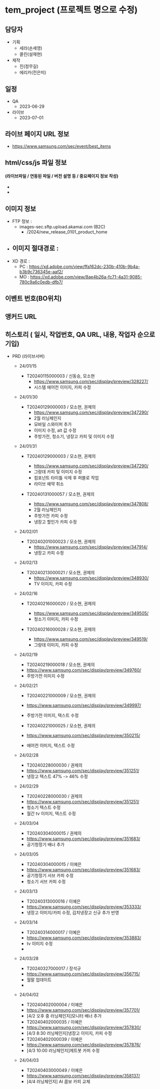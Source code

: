 # tem_project (프로젝트 명으로 수정)

## 담당자

+ 기획
    - 세라(손세영)
    - 콜린(설재현)
+ 제작
    - 진(정무길)
    - 에리카(전은미)



## 일정

+ QA
    - 2023-06-29
+ 라이브
    - 2023-07-01



##  라이브 페이지 URL 정보

+ https://www.samsung.com/sec/event/best_items



## html/css/js 파일 정보

#### (라이브파일 / 연동된 파일 / 버전 설명 등 / 중요페이지 정보 작성)

- 

- 


## 이미지 정보

- FTP 정보 : 
  - images-sec.sftp.upload.akamai.com (B2C)
    - /2024/new_release_0101_product_home
- 이미지 절대경로 : 
  - 
- XD 경로 : 
  - PC : https://xd.adobe.com/view/ffa162dc-230b-410b-9b4a-b3b9c736345e-aaf2/
  - MO : https://xd.adobe.com/view/8ae4b26a-fc71-4a31-9085-780c9a6c0edb-dfb7/



## 이벤트 번호(BO위치)




## 앵커드 URL




## 히스토리 ( 일시, 작업번호, QA URL, 내용, 작업자 순으로 기입)

- PRD (라이브서버)
  - 24/01/15
    - T20240115000003 / 신동승, 모소현
      - https://www.samsung.com/sec/display/preview/328227/
      - 시스템 에어컨 이미지, 카피 수정

  - 24/01/30
    - T20240129000003 / 모소현, 권제의
      - https://www.samsung.com/sec/display/preview/347290/
      - 2월 러닝체인지
      - 모바일 스와이퍼 추가
      - 이미지 수정, alt 값 수정
      - 주방가전, 청소기, 냉장고 카피 및 이미지 수정
 
  - 24/01/31
    - T20240129000003 / 모소현, 권제의
      - https://www.samsung.com/sec/display/preview/347290/
      - 그랑데 카피 및 이미지 수정
      - 컴포넌트 타이틀 삭제 후 퍼블로 작업
      - 라이브 예약 취소

    - T20240131000057 / 모소현, 권제의
      - https://www.samsung.com/sec/display/preview/347808/
      - 2월 러닝체인지
      - 주방가전 카피 수정
      - 냉장고 할인가 카피 수정

  - 24/02/01
    - T20240201000023 / 모소현, 권제의
      - https://www.samsung.com/sec/display/preview/347914/
      - 냉장고 카피 수정

  - 24/02/13
    - T20240213000021 / 모소현, 권제의
      - https://www.samsung.com/sec/display/preview/348930/
      - TV 이미지, 카피 수정

  - 24/02/16
    - T20240216000020 / 모소현, 권제의
      - https://www.samsung.com/sec/display/preview/349505/
      - 청소기 이미지, 카피 수정

    - T20240216000028 / 모소현, 권제의
      - https://www.samsung.com/sec/display/preview/349519/
      - 그랑데 이미지, 카피 수정

  - 24/02/19
    - T20240219000018 / 모소현, 권제의
    - https://www.samsung.com/sec/display/preview/349760/
    - 주방가전 이미지 수정

  - 24/02/21
    - T20240221000009 / 모소현, 권제의
    - https://www.samsung.com/sec/display/preview/349997/
    - 주방가전 이미지, 텍스트 수정

    - T20240221000025 / 모소현, 권제의
    - https://www.samsung.com/sec/display/preview/350215/
    - 에어컨 이미지, 텍스트 수정
    
  - 24/02/28
    - T20240228000030 / 권제의
    - https://www.samsung.com/sec/display/preview/351251/
    - 냉장고 텍스트 47% -> 46% 수정
    
  - 24/02/29
    - T20240228000030 / 권제의
    - https://www.samsung.com/sec/display/preview/351251/
    - 청소기 텍스트 수정
    - 월간 tv 이미지, 텍스트 수정
    
  - 24/03/04
    - T20240304000015 / 권제의
    - https://www.samsung.com/sec/display/preview/351683/
    - 공기청정기 배너 추가

  - 24/03/05
    - T20240304000015 / 이예은
    - https://www.samsung.com/sec/display/preview/351683/
    - 공기청정기 서브 카피 수정
    - 청소기 서브 카피 수정

  - 24/03/13
    - T20240313000016 / 이예은
    - https://www.samsung.com/sec/display/preview/353333/
    - 냉장고 이미지/카피 수정, 김치냉장고 신규 추가 반영

  - 24/03/14
    - T20240314000017 / 이예은
    - https://www.samsung.com/sec/display/preview/353883/
    - tv 이미지 수정
    - 

  - 24/03/28
    - T20240327000017 / 장석규
    - https://www.samsung.com/sec/display/preview/356715/
    - 월말 업데이트
    - 

  - 24/04/02
    - T20240402000004 / 이예은
    - https://www.samsung.com/sec/display/preview/357701/
    - [4/2 오후 중 러닝체인지]모니터 배너 추가
    - T20240402000035 / 이예은
    - https://www.samsung.com/sec/display/preview/357830/
    - [4/3 8:30 러닝체인지]냉장고 이미지, 카피 수정
    - T20240402000039 / 이예은
    - https://www.samsung.com/sec/display/preview/357876/
    - [4/3 10:00 러닝체인지]제트봇 카피 수정

  - 24/04/03
    - T20240403000049 / 이예은
    - https://www.samsung.com/sec/display/preview/358137/
    - [4/4 러닝체인지] AI 콤보 카피 교체
